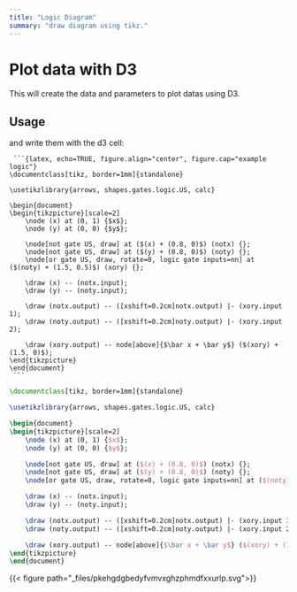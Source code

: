 ```yaml
---
title: "Logic Diagram"
summary: "draw diagram using tikz."
---
```


# Plot data with D3

This will create the data and parameters to plot datas using D3.

## Usage


and write them with the d3 cell: 

~~~
 ```{latex, echo=TRUE, figure.align="center", figure.cap="example logic"}
\documentclass[tikz, border=1mm]{standalone}

\usetikzlibrary{arrows, shapes.gates.logic.US, calc}

\begin{document}
\begin{tikzpicture}[scale=2]
    \node (x) at (0, 1) {$x$};
    \node (y) at (0, 0) {$y$};

    \node[not gate US, draw] at ($(x) + (0.8, 0)$) (notx) {};
    \node[not gate US, draw] at ($(y) + (0.8, 0)$) (noty) {};
    \node[or gate US, draw, rotate=0, logic gate inputs=nn] at ($(noty) + (1.5, 0.5)$) (xory) {};

    \draw (x) -- (notx.input);
    \draw (y) -- (noty.input);

    \draw (notx.output) -- ([xshift=0.2cm]notx.output) |- (xory.input 1);
    \draw (noty.output) -- ([xshift=0.2cm]noty.output) |- (xory.input 2);

    \draw (xory.output) -- node[above]{$\bar x + \bar y$} ($(xory) + (1.5, 0)$);
\end{tikzpicture}
\end{document}
 ```
~~~


```latex
\documentclass[tikz, border=1mm]{standalone}

\usetikzlibrary{arrows, shapes.gates.logic.US, calc}

\begin{document}
\begin{tikzpicture}[scale=2]
    \node (x) at (0, 1) {$x$};
    \node (y) at (0, 0) {$y$};

    \node[not gate US, draw] at ($(x) + (0.8, 0)$) (notx) {};
    \node[not gate US, draw] at ($(y) + (0.8, 0)$) (noty) {};
    \node[or gate US, draw, rotate=0, logic gate inputs=nn] at ($(noty) + (1.5, 0.5)$) (xory) {};

    \draw (x) -- (notx.input);
    \draw (y) -- (noty.input);

    \draw (notx.output) -- ([xshift=0.2cm]notx.output) |- (xory.input 1);
    \draw (noty.output) -- ([xshift=0.2cm]noty.output) |- (xory.input 2);

    \draw (xory.output) -- node[above]{$\bar x + \bar y$} ($(xory) + (1.5, 0)$);
\end{tikzpicture}
\end{document}
```
{{< figure path="_files/pkehgdgbedyfvmvxghzphmdfxxurlp.svg">}}
